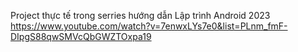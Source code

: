 Project thực tế trong serries hướng dẫn Lập trình Android 2023 https://www.youtube.com/watch?v=7enwxLYs7e0&list=PLnm_fmF-DIpgS88qwSMVcQbGWZTOxpa19
